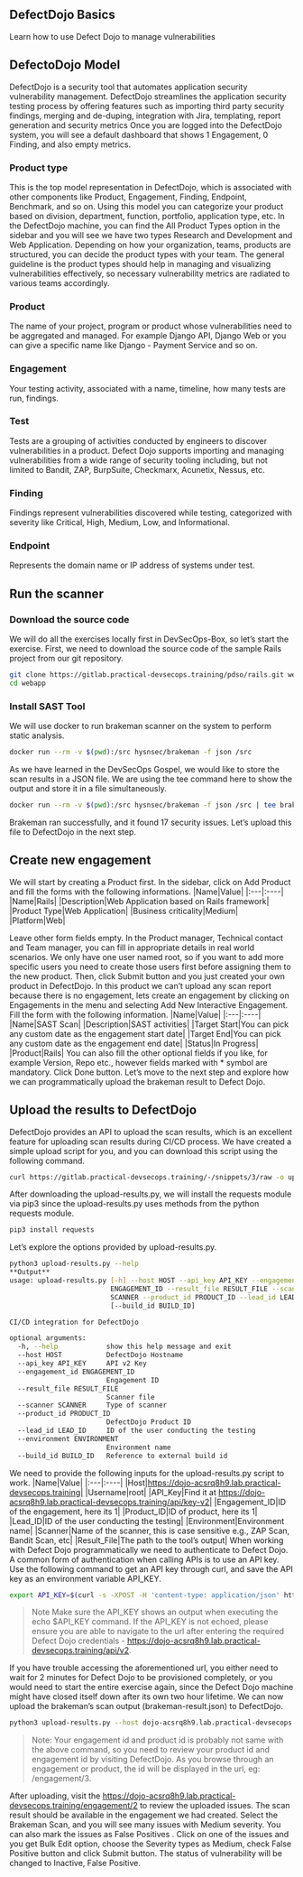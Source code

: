## DefectDojo Basics
Learn how to use Defect Dojo to manage vulnerabilities
## DefectoDojo Model
DefectDojo is a security tool that automates application security vulnerability management. DefectDojo streamlines the application security testing process by offering features such as importing third party security findings, merging and de-duping, integration with Jira, templating, report generation and security metrics
Once you are logged into the DefectDojo system, you will see a default dashboard that shows 1 Engagement, 0 Finding, and also empty metrics.
### Product type 
This is the top model representation in DefectDojo, which is associated with other components like Product, Engagement, Finding, Endpoint, Benchmark, and so on. Using this model you can categorize your product based on division, department, function, portfolio, application type, etc.
In the DefectDojo machine, you can find the All Product Types option in the sidebar and you will see we have two types Research and Development and Web Application.
Depending on how your organization, teams, products are structured, you can decide the product types with your team.
The general guideline is the product types should help in managing and visualizing vulnerabilities effectively, so necessary vulnerability metrics are radiated to various teams accordingly.
### Product
The name of your project, program or product whose vulnerabilities need to be aggregated and managed. For example Django API, Django Web or you can give a specific name like Django - Payment Service and so on.
### Engagement
Your testing activity, associated with a name, timeline, how many tests are run, findings.
### Test
Tests are a grouping of activities conducted by engineers to discover vulnerabilities in a product. Defect Dojo supports importing and managing vulnerabilities from a wide range of security tooling including, but not limited to Bandit, ZAP, BurpSuite, Checkmarx, Acunetix, Nessus, etc.
### Finding
Findings represent vulnerabilities discovered while testing, categorized with severity like Critical, High, Medium, Low, and Informational.
### Endpoint
Represents the domain name or IP address of systems under test.

## Run the scanner
### Download the source code
We will do all the exercises locally first in DevSecOps-Box, so let’s start the exercise.
First, we need to download the source code of the sample Rails project from our git repository.
```sh
git clone https://gitlab.practical-devsecops.training/pdso/rails.git webapp
cd webapp
```
### Install SAST Tool
We will use docker to run brakeman scanner on the system to perform static analysis.
```sh
docker run --rm -v $(pwd):/src hysnsec/brakeman -f json /src
```
As we have learned in the DevSecOps Gospel, we would like to store the scan results in a JSON file. We are using the tee command here to show the output and store it in a file simultaneously.
```sh
docker run --rm -v $(pwd):/src hysnsec/brakeman -f json /src | tee brakeman-result.json
```
Brakeman ran successfully, and it found 17 security issues.
Let’s upload this file to DefectDojo in the next step.

## Create new engagement
We will start by creating a Product first. In the sidebar, click on Add Product and fill the forms with the following informations.
|Name|Value|
|:---|:----|
|Name|Rails|
|Description|Web Application based on Rails framework|
|Product Type|Web Application|
|Business criticality|Medium|
|Platform|Web|

Leave other form fields empty. In the Product manager, Technical contact and Team manager, you can fill in appropriate details in real world scenarios. We only have one user named root, so if you want to add more specific users you need to create those users first before assigning them to the new product.
Then, click Submit button and you just created your own product in DefectDojo.
In this product we can’t upload any scan report because there is no engagement, lets create an engagement by clicking on Engagements in the menu and selecting Add New Interactive Engagement.
Fill the form with the following information.
|Name|Value|
|:---|:----|
|Name|SAST Scan|
|Description|SAST activities|
|Target Start|You can pick any custom date as the engagement start date|
|Target End|You can pick any custom date as the engagement end date|
|Status|In Progress|
|Product|Rails|
You can also fill the other optional fields if you like, for example Version, Repo etc., however fields marked with * symbol are mandatory.
Click Done button.
Let’s move to the next step and explore how we can programmatically upload the brakeman result to Defect Dojo.
## Upload the results to DefectDojo
DefectDojo provides an API to upload the scan results, which is an excellent feature for uploading scan results during CI/CD process. We have created a simple upload script for you, and you can download this script using the following command.
```sh
curl https://gitlab.practical-devsecops.training/-/snippets/3/raw -o upload-results.py
```
After downloading the upload-results.py, we will install the requests module via pip3 since the upload-results.py uses methods from the python requests module.
```sh
pip3 install requests
```
Let’s explore the options provided by upload-results.py.
```sh
python3 upload-results.py --help
**Output**
usage: upload-results.py [-h] --host HOST --api_key API_KEY --engagement_id
                         ENGAGEMENT_ID --result_file RESULT_FILE --scanner
                         SCANNER --product_id PRODUCT_ID --lead_id LEAD_ID
                         [--build_id BUILD_ID]

CI/CD integration for DefectDojo

optional arguments:
  -h, --help            show this help message and exit
  --host HOST           DefectDojo Hostname
  --api_key API_KEY     API v2 Key
  --engagement_id ENGAGEMENT_ID
                        Engagement ID
  --result_file RESULT_FILE
                        Scanner file
  --scanner SCANNER     Type of scanner
  --product_id PRODUCT_ID
                        DefectDojo Product ID
  --lead_id LEAD_ID     ID of the user conducting the testing
  --environment ENVIRONMENT
                        Environment name
  --build_id BUILD_ID   Reference to external build id
```
We need to provide the following inputs for the upload-results.py script to work.
|Name|Value|
|:---|:----|
|Host|https://dojo-acsrq8h9.lab.practical-devsecops.training|
|Username|root|
|API_Key|Find it at https://dojo-acsrq8h9.lab.practical-devsecops.training/api/key-v2|
|Engagement_ID|ID of the engagement, here its 1|
|Product_ID|ID of product, here its 1|
|Lead_ID|ID of the user conducting the testing|
|Environment|Environment name|
|Scanner|Name of the scanner, this is case sensitive e.g., ZAP Scan, Bandit Scan, etc|
|Result_File|The path to the tool’s output|
When working with Defect Dojo programmatically we need to authenticate to Defect Dojo. A common form of authentication when calling APIs is to use an API key. Use the following command to get an API key through curl, and save the API key as an environment variable API_KEY.
```sh
export API_KEY=$(curl -s -XPOST -H 'content-type: application/json' https://dojo-acsrq8h9.lab.practical-devsecops.training/api/v2/api-token-auth/ -d '{"username": "root", "password": "pdso-training"}' | jq -r '.token' )
```
> Note Make sure the API_KEY shows an output when executing the echo $API_KEY command. If the API_KEY is not echoed, please ensure you are able to navigate to the url after entering the required Defect Dojo credentials - https://dojo-acsrq8h9.lab.practical-devsecops.training/api/v2.

If you have trouble accessing the aforementioned url, you either need to wait for 2 minutes for Defect Dojo to be provisioned completely, or you would need to start the entire exercise again, since the Defect Dojo machine might have closed itself down after its own two hour lifetime.
We can now upload the brakeman’s scan output (brakeman-result.json) to DefectDojo.
```sh
python3 upload-results.py --host dojo-acsrq8h9.lab.practical-devsecops.training --api_key $API_KEY --engagement_id 2 --product_id 3 --lead_id 1 --environment "Production" --result_file brakeman-result.json --scanner "Brakeman Scan"
```
> Note: Your engagement id and product id is probably not same with the above command, so you need to review your product id and engagement id by visiting DefectDojo. As you browse through an engagement or product, the id will be displayed in the url, eg: /engagement/3.

After uploading, visit the https://dojo-acsrq8h9.lab.practical-devsecops.training/engagement/2 to review the uploaded issues.
The scan result should be available in the engagement we had created.
Select the Brakeman Scan, and you will see many issues with Medium severity.
You can also mark the issues as False Positives . Click on one of the issues and you get Bulk Edit option, choose the Severity types as Medium, check False Positive button and click Submit button.
The status of vulnerability will be changed to Inactive, False Positive.
